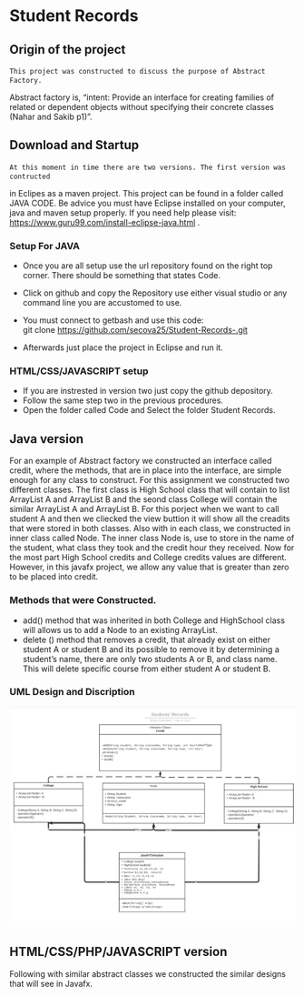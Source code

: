 # Student Records
## Origin of the project
    This project was constructed to discuss the purpose of Abstract Factory. 
  Abstract factory is, “intent: Provide an interface for creating families of 
  related or dependent objects without specifying their concrete classes (Nahar 
  and Sakib p1)”.

## Download and Startup
    At this moment in time there are two versions. The first version was contructed 
  in Eclipes as a maven project. This project can be found in a folder called JAVA 
  CODE. 
  Be advice you must have Eclipse installed on your computer, java and maven 
  setup properly. 
  If you need help please visit: https://www.guru99.com/install-eclipse-java.html .
  
  ### Setup For JAVA
  - Once you are all setup use the url repository found on the right top corner. 
  There should be something that states Code. 
  - Click on github and copy the Repository use either visual studio or any command 
  line you are accustomed to use. 
  
  - You must connect to getbash and use this code:  
  git clone https://github.com/secova25/Student-Records-.git
  
  - Afterwards just place the project in Eclipse and run it. 
  
  ### HTML/CSS/JAVASCRIPT setup
  - If you are instrested in version two just copy the github depository.
  - Follow the same step two in the previous procedures.
  - Open the folder called Code and Select the folder Student Records.

## Java version
 For an example of Abstract factory we constructed  an interface called credit, 
 where the methods, that are in place into the interface, are simple enough for any 
 class to construct. For this assignment we constructed two different classes. The 
 first class is High School class that will contain to list ArrayList A and 
 ArrayList B and the seond class College will contain the similar ArrayList A and 
 ArrayList B. For this porject when we want to call student A and then we cliecked 
 the view buttion it will show all the creadits that were stored in both classes. 
 Also with in each class, we constructed in inner class called Node. The inner 
 class Node is, use to store in the name of the student, what class they took and 
 the credit hour they received. Now for the most part High School credits and 
 College credits values are different. However, in this javafx project, we allow 
 any value that is greater than zero to be placed into credit. 

   ### Methods that were Constructed.
   - add() method that was inherited in both College and HighSchool class will 
     allows us to add a Node to an existing ArrayList. 
  - delete () method that removes a credit, that already exist on either student A 
     or student B and its possible to remove it by determining a student’s
    name, there are only two students A or B, and class name. 
    This will delete specific course from either student A or student B. 
  
 ### UML Design and Discription
 ![UML Classes](/Documents/umlClass.png)
  
 ## HTML/CSS/PHP/JAVASCRIPT version
  Following with similar abstract classes we constructed the similar designs that will see in Javafx.
